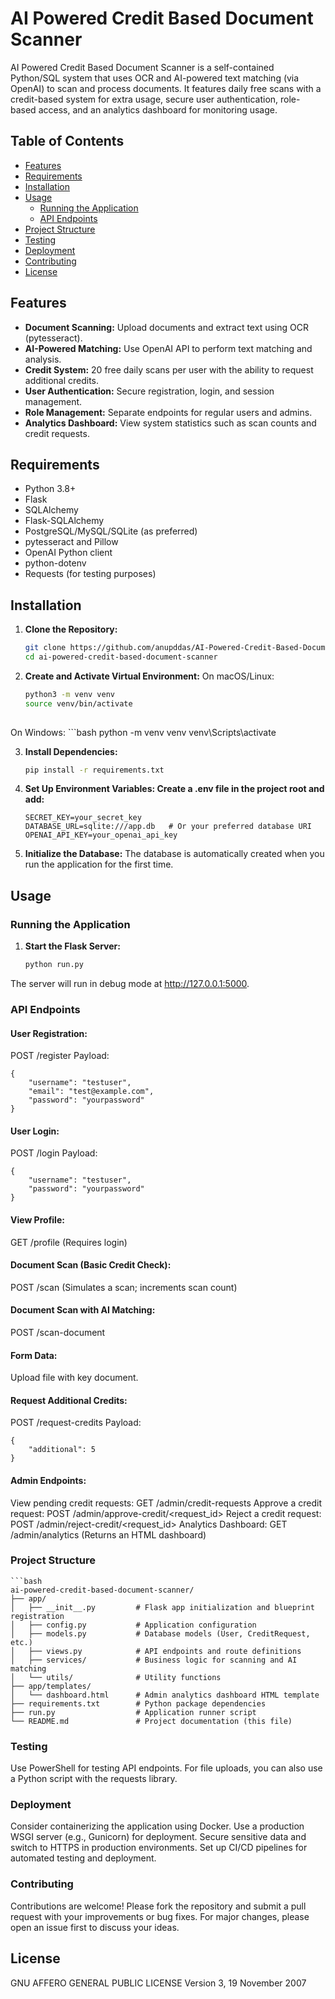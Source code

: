 # AI Powered Credit Based Document Scanner

AI Powered Credit Based Document Scanner is a self-contained Python/SQL system that uses OCR and AI-powered text matching (via OpenAI) to scan and process documents. It features daily free scans with a credit-based system for extra usage, secure user authentication, role-based access, and an analytics dashboard for monitoring usage.

## Table of Contents
- [Features](#features)
- [Requirements](#requirements)
- [Installation](#installation)
- [Usage](#usage)
  - [Running the Application](#running-the-application)
  - [API Endpoints](#api-endpoints)
- [Project Structure](#project-structure)
- [Testing](#testing)
- [Deployment](#deployment)
- [Contributing](#contributing)
- [License](#license)

## Features
- **Document Scanning:** Upload documents and extract text using OCR (pytesseract).
- **AI-Powered Matching:** Use OpenAI API to perform text matching and analysis.
- **Credit System:** 20 free daily scans per user with the ability to request additional credits.
- **User Authentication:** Secure registration, login, and session management.
- **Role Management:** Separate endpoints for regular users and admins.
- **Analytics Dashboard:** View system statistics such as scan counts and credit requests.

## Requirements
- Python 3.8+
- Flask
- SQLAlchemy
- Flask-SQLAlchemy
- PostgreSQL/MySQL/SQLite (as preferred)
- pytesseract and Pillow
- OpenAI Python client
- python-dotenv
- Requests (for testing purposes)

## Installation
1. **Clone the Repository:**
   ```bash
   git clone https://github.com/anupddas/AI-Powered-Credit-Based-Document-Scanner.git
   cd ai-powered-credit-based-document-scanner

2. **Create and Activate Virtual Environment:**
  On macOS/Linux:
   ```bash
   python3 -m venv venv
   source venv/bin/activate
  
  On Windows:
    ```bash
    python -m venv venv
    venv\Scripts\activate
    
3. **Install Dependencies:**
    ```bash
    pip install -r requirements.txt

4. **Set Up Environment Variables: Create a .env file in the project root and add:**

    ```dotenv
    SECRET_KEY=your_secret_key
    DATABASE_URL=sqlite:///app.db   # Or your preferred database URI
    OPENAI_API_KEY=your_openai_api_key

5. **Initialize the Database:** The database is automatically created when you run the application for the first time.

## Usage
### Running the Application
1. **Start the Flask Server:**
    ```bash
    python run.py

The server will run in debug mode at http://127.0.0.1:5000.

### API Endpoints
#### User Registration:
POST /register
Payload:

    
    {
        "username": "testuser",
        "email": "test@example.com",
        "password": "yourpassword"
    }
    
#### User Login:
POST /login
Payload:

    
    {
        "username": "testuser",
        "password": "yourpassword"
    }

#### View Profile:
GET /profile (Requires login)
#### Document Scan (Basic Credit Check):
POST /scan (Simulates a scan; increments scan count)

#### Document Scan with AI Matching:
POST /scan-document
#### Form Data:
Upload file with key document.
#### Request Additional Credits:
POST /request-credits
Payload:

    
    {
        "additional": 5
    }
    
#### Admin Endpoints:
  View pending credit requests: GET /admin/credit-requests
  Approve a credit request: POST /admin/approve-credit/<request_id>
  Reject a credit request: POST /admin/reject-credit/<request_id>
  Analytics Dashboard: GET /admin/analytics (Returns an HTML dashboard)
  
### Project Structure
    ```bash
    ai-powered-credit-based-document-scanner/
    ├── app/
    │   ├── __init__.py         # Flask app initialization and blueprint registration
    │   ├── config.py           # Application configuration
    │   ├── models.py           # Database models (User, CreditRequest, etc.)
    │   ├── views.py            # API endpoints and route definitions
    │   ├── services/           # Business logic for scanning and AI matching
    │   └── utils/              # Utility functions
    ├── app/templates/
    │   └── dashboard.html      # Admin analytics dashboard HTML template
    ├── requirements.txt        # Python package dependencies
    ├── run.py                  # Application runner script
    └── README.md               # Project documentation (this file)

### Testing
  Use PowerShell for testing API endpoints.
  For file uploads, you can also use a Python script with the requests library.
  
### Deployment
  Consider containerizing the application using Docker.
  Use a production WSGI server (e.g., Gunicorn) for deployment.
  Secure sensitive data and switch to HTTPS in production environments.
  Set up CI/CD pipelines for automated testing and deployment.

### Contributing
  Contributions are welcome! Please fork the repository and submit a pull request with your improvements or bug fixes. For major changes, please open an issue first to discuss your ideas.

## License
 GNU AFFERO GENERAL PUBLIC LICENSE Version 3, 19 November 2007
